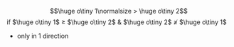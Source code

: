$$\huge o\tiny 1\normalsize > \huge o\tiny 2$$
if $\huge o\tiny 1$ ≥ $\huge o\tiny 2$ & $\huge o\tiny 2$ $\ngeqslant$ $\huge o\tiny 1$
- only in 1 direction